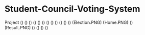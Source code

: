 # Student-Council-Voting-System

Project
(<Admin Dashboard.PNG>) (<Admin Login.PNG>) (<Approve Voter.PNG>) (<Candidate List for Voters.PNG>) (<Candidate List.PNG>) (<Candidate Login.PNG>) (<Candidate Registration.PNG>) (<Candidatewise Report Data.PNG>) (<Candidatewise Report.PNG>) (<Declare Election.PNG>) (<Declare Result.PNG>) (<Election List.PNG>) (Election.PNG) (Home.PNG) (<Overall Report.PNG>) (Result.PNG) (<Voter Dashboard.PNG>) (<Voter List.PNG>) (<Voter Login.PNG>) (<Voter Registration.PNG>)
